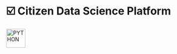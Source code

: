 # ☑️ Citizen Data Science Platform

<div>
  <img src= "https://img.shields.io/badge/Python-FFD43B?style=for-the-badge&logo=python&logoColor=blue" title= "PYTHON" alt= "PYTHON" width="50" height="50"/>&nbsp
  
 </div>

